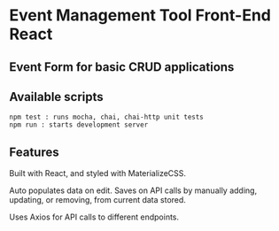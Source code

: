 # Event Management Tool Front-End React

## Event Form for basic CRUD applications

## Available scripts

    npm test : runs mocha, chai, chai-http unit tests
    npm run : starts development server

## Features

Built with React, and styled with MaterializeCSS.

Auto populates data on edit. Saves on API calls by manually adding, updating, or removing, from current data stored.

Uses Axios for API calls to different endpoints.
